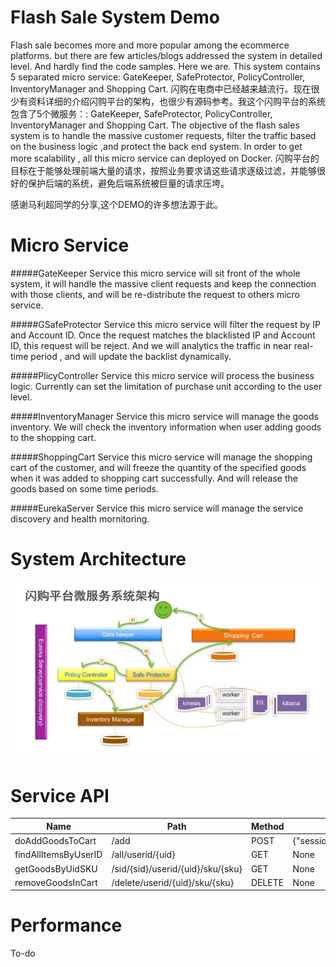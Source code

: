 Flash Sale System Demo
=====
Flash sale becomes more and more popular among the ecommerce platforms. but there are few articles/blogs addressed the system in detailed level. And hardly find the code samples. Here we are. This system contains 5 separated micro service: GateKeeper, SafeProtector, PolicyController, InventoryManager and Shopping Cart.
闪购在电商中已经越来越流行。现在很少有资料详细的介绍闪购平台的架构，也很少有源码参考。我这个闪购平台的系统包含了5个微服务：: GateKeeper, SafeProtector, PolicyController, InventoryManager and Shopping Cart.
The objective of the flash sales system is to handle the massive customer requests, filter the traffic based on the business logic ,and protect the back end system.  In order to get more scalability , all this micro service can deployed on Docker.
闪购平台的目标在于能够处理前端大量的请求，按照业务要求请这些请求逐级过滤，并能够很好的保护后端的系统，避免后端系统被巨量的请求压垮。

感谢马利超同学的分享,这个DEMO的许多想法源于此。

Micro Service
====
#####GateKeeper Service
this micro service will sit front of the whole system, it will handle the massive client requests and keep the connection with those clients, and will be re-distribute the request to others micro service.

#####GSafeProtector Service
this micro service will filter the request by IP and Account ID. Once the request matches the blacklisted IP and Account ID, this request will be reject. And we will analytics the traffic in near real-time period , and will update the backlist dynamically.

#####PlicyController Service
this micro service will process the business logic. Currently can set the limitation of purchase unit according to the user level.

#####InventoryManager Service
this micro service will manage the goods inventory. We will check the inventory information when user adding goods to the shopping cart.

#####ShoppingCart Service
this micro service will manage the shopping cart of the customer, and will freeze the quantity of the specified goods when it was added to shopping cart successfully. And will release the goods based on some time periods.

#####EurekaServer Service
this micro service will manage the service discovery  and health mornitoring.



System Architecture
====
![architecture](systopo.jpg  "architecture")



Service API
====
|Name |Path | Method  |  Request Body   |  Response Body  |
|-----|-----|---------|-----------------|-----------------|
|doAddGoodsToCart|/add|POST| {"sessionID":"113e5d875f81","userID":"UID0000000001","goodsSKU":"SKU0002","goodsQuantity":1,"totalQuantity":990000,"quantityLimit":5} |{"sessionID":"113e5d875f81","userID":"UID0000000001","goodsSKU":"SKU0002","goodsQuantity":1,"isAllowed":true,"isThrottled":false,"version":"1.0"}|
|findAllItemsByUserID|/all/userid/{uid} | GET | None | [{"sessionID":null,"userID":null,"goodsSKU":null,"goodsQuantity":0,"totalQuantity":0,"quantityLimit":0}]|
|getGoodsByUidSKU|/sid/{sid}/userid/{uid}/sku/{sku} | GET | None | {"sessionID":"SID000001","userID":"UID0000000001","goodsSKU":"SKU0002","goodsQuantity":1,"isAllowed":false,"isThrottled":false,"version":"1.0"}|
|removeGoodsInCart|/delete/userid/{uid}/sku/{sku}|DELETE| None |[{"sessionID":null,"userID":null,"goodsSKU":null,"goodsQuantity":0,"totalQuantity":0,"quantityLimit":0}]|

Performance
====
To-do

